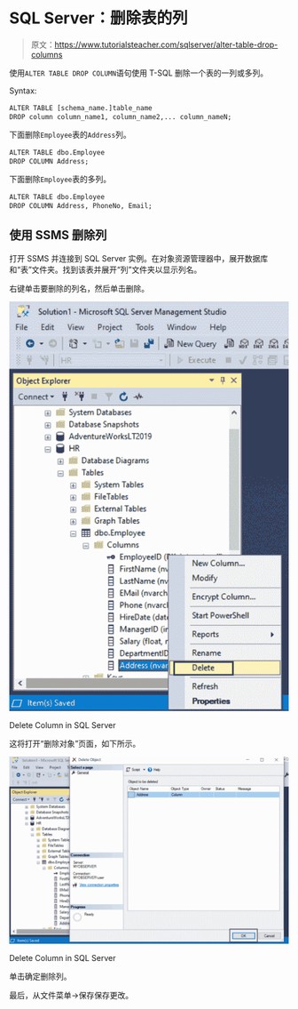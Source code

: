 # SQL Server：删除表的列

> 原文：<https://www.tutorialsteacher.com/sqlserver/alter-table-drop-columns>

使用`ALTER TABLE DROP COLUMN`语句使用 T-SQL 删除一个表的一列或多列。

Syntax:

```
ALTER TABLE [schema_name.]table_name 
DROP column column_name1, column_name2,... column_nameN; 
```

下面删除`Employee`表的`Address`列。

```
ALTER TABLE dbo.Employee
DROP COLUMN Address; 
```

下面删除`Employee`表的多列。

```
ALTER TABLE dbo.Employee
DROP COLUMN Address, PhoneNo, Email; 
```

## 使用 SSMS 删除列

打开 SSMS 并连接到 SQL Server 实例。在对象资源管理器中，展开数据库和“表”文件夹。找到该表并展开“列”文件夹以显示列名。

右键单击要删除的列名，然后单击删除。

[![](img/3b65cb5165f136c025ddad4034ff3d40.png)](../../Content/images/sqlserver/alter-table3.png)

Delete Column in SQL Server



这将打开“删除对象”页面，如下所示。

[![](img/fd538cedd1d76293c8d4dd093cd00492.png)](../../Content/images/sqlserver/alter-table4.png)

Delete Column in SQL Server



单击确定删除列。

最后，从文件菜单->保存保存更改。